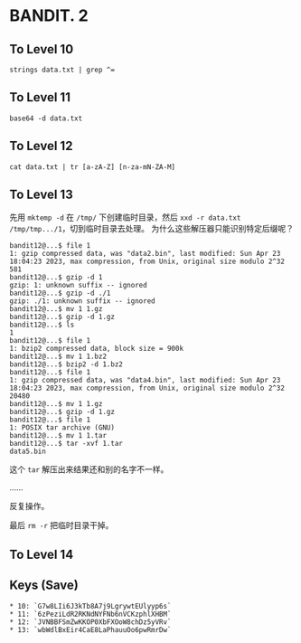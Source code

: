 # BANDIT. 2
## To Level 10
`strings data.txt | grep ^=`

## To Level 11
`base64 -d data.txt`

## To Level 12
`cat data.txt | tr [a-zA-Z] [n-za-mN-ZA-M]`

## To Level 13
先用 `mktemp -d` 在 `/tmp/` 下创建临时目录，然后 `xxd -r data.txt /tmp/tmp.../1`，切到临时目录去处理。
为什么这些解压器只能识别特定后缀呢？
```shell
bandit12@...$ file 1
1: gzip compressed data, was "data2.bin", last modified: Sun Apr 23 18:04:23 2023, max compression, from Unix, original size modulo 2^32 581
bandit12@...$ gzip -d 1
gzip: 1: unknown suffix -- ignored
bandit12@...$ gzip -d ./1
gzip: ./1: unknown suffix -- ignored
bandit12@...$ mv 1 1.gz
bandit12@...$ gzip -d 1.gz
bandit12@...$ ls
1
bandit12@...$ file 1
1: bzip2 compressed data, block size = 900k
bandit12@...$ mv 1 1.bz2
bandit12@...$ bzip2 -d 1.bz2
bandit12@...$ file 1
1: gzip compressed data, was "data4.bin", last modified: Sun Apr 23 18:04:23 2023, max compression, from Unix, original size modulo 2^32 20480
bandit12@...$ mv 1 1.gz
bandit12@...$ gzip -d 1.gz
bandit12@...$ file 1
1: POSIX tar archive (GNU)
bandit12@...$ mv 1 1.tar
bandit12@...$ tar -xvf 1.tar
data5.bin
```

这个 `tar` 解压出来结果还和别的名字不一样。

……

反复操作。

最后 `rm -r` 把临时目录干掉。

## To Level 14

## Keys (Save)
```hide
* 10: `G7w8LIi6J3kTb8A7j9LgrywtEUlyyp6s`
* 11: `6zPeziLdR2RKNdNYFNb6nVCKzphlXHBM`
* 12: `JVNBBFSmZwKKOP0XbFXOoW8chDz5yVRv`
* 13: `wbWdlBxEir4CaE8LaPhauuOo6pwRmrDw`
```
